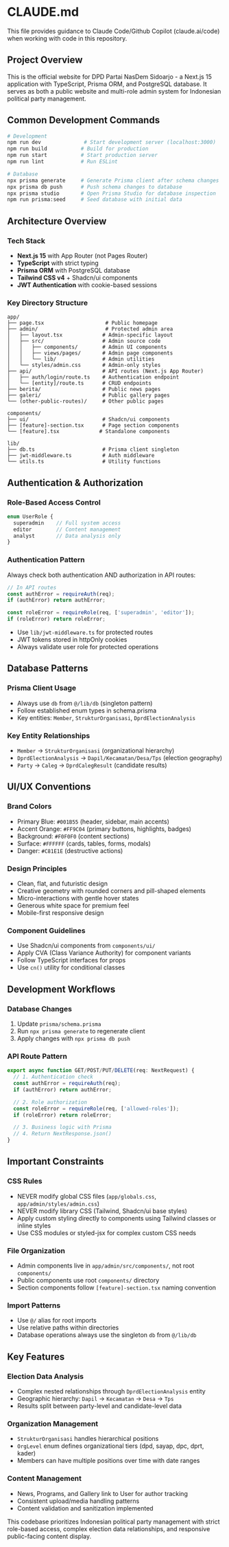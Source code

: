# CLAUDE.md

This file provides guidance to Claude Code/Github Copilot (claude.ai/code) when working with code in this repository.

## Project Overview

This is the official website for DPD Partai NasDem Sidoarjo - a Next.js 15 application with TypeScript, Prisma ORM, and PostgreSQL database. It serves as both a public website and multi-role admin system for Indonesian political party management.

## Common Development Commands

```bash
# Development
npm run dev              # Start development server (localhost:3000)
npm run build           # Build for production
npm run start           # Start production server
npm run lint            # Run ESLint

# Database
npx prisma generate     # Generate Prisma client after schema changes
npx prisma db push      # Push schema changes to database
npx prisma studio       # Open Prisma Studio for database inspection
npm run prisma:seed     # Seed database with initial data
```

## Architecture Overview

### Tech Stack
- **Next.js 15** with App Router (not Pages Router)
- **TypeScript** with strict typing
- **Prisma ORM** with PostgreSQL database
- **Tailwind CSS v4** + Shadcn/ui components
- **JWT Authentication** with cookie-based sessions

### Key Directory Structure
```
app/
├── page.tsx                    # Public homepage
├── admin/                      # Protected admin area
│   ├── layout.tsx             # Admin-specific layout
│   ├── src/                   # Admin source code
│   │   ├── components/        # Admin UI components
│   │   ├── views/pages/       # Admin page components
│   │   └── lib/               # Admin utilities
│   └── styles/admin.css       # Admin-only styles
├── api/                       # API routes (Next.js App Router)
│   ├── auth/login/route.ts    # Authentication endpoint
│   └── [entity]/route.ts      # CRUD endpoints
├── berita/                    # Public news pages
├── galeri/                    # Public gallery pages
└── (other-public-routes)/     # Other public pages

components/
├── ui/                        # Shadcn/ui components
├── [feature]-section.tsx      # Page section components
└── [feature].tsx             # Standalone components

lib/
├── db.ts                      # Prisma client singleton
├── jwt-middleware.ts          # Auth middleware
└── utils.ts                   # Utility functions
```

## Authentication & Authorization

### Role-Based Access Control
```typescript
enum UserRole {
  superadmin    // Full system access
  editor        // Content management
  analyst       // Data analysis only
}
```

### Authentication Pattern
Always check both authentication AND authorization in API routes:

```typescript
// In API routes
const authError = requireAuth(req);
if (authError) return authError;

const roleError = requireRole(req, ['superadmin', 'editor']);
if (roleError) return roleError;
```

- Use `lib/jwt-middleware.ts` for protected routes
- JWT tokens stored in httpOnly cookies
- Always validate user role for protected operations

## Database Patterns

### Prisma Client Usage
- Always use `db` from `@/lib/db` (singleton pattern)
- Follow established enum types in schema.prisma
- Key entities: `Member`, `StrukturOrganisasi`, `DprdElectionAnalysis`

### Key Entity Relationships
- `Member` → `StrukturOrganisasi` (organizational hierarchy)
- `DprdElectionAnalysis` → `Dapil/Kecamatan/Desa/Tps` (election geography)
- `Party` → `Caleg` → `DprdCalegResult` (candidate results)

## UI/UX Conventions

### Brand Colors
- Primary Blue: `#001B55` (header, sidebar, main accents)
- Accent Orange: `#FF9C04` (primary buttons, highlights, badges)
- Background: `#F0F0F0` (content sections)
- Surface: `#FFFFFF` (cards, tables, forms, modals)
- Danger: `#C81E1E` (destructive actions)

### Design Principles
- Clean, flat, and futuristic design
- Creative geometry with rounded corners and pill-shaped elements
- Micro-interactions with gentle hover states
- Generous white space for premium feel
- Mobile-first responsive design

### Component Guidelines
- Use Shadcn/ui components from `components/ui/`
- Apply CVA (Class Variance Authority) for component variants
- Follow TypeScript interfaces for props
- Use `cn()` utility for conditional classes

## Development Workflows

### Database Changes
1. Update `prisma/schema.prisma`
2. Run `npx prisma generate` to regenerate client
3. Apply changes with `npx prisma db push`

### API Route Pattern
```typescript
export async function GET/POST/PUT/DELETE(req: NextRequest) {
  // 1. Authentication check
  const authError = requireAuth(req);
  if (authError) return authError;

  // 2. Role authorization
  const roleError = requireRole(req, ['allowed-roles']);
  if (roleError) return roleError;

  // 3. Business logic with Prisma
  // 4. Return NextResponse.json()
}
```

## Important Constraints

### CSS Rules
- NEVER modify global CSS files (`app/globals.css`, `app/admin/styles/admin.css`)
- NEVER modify library CSS (Tailwind, Shadcn/ui base styles)
- Apply custom styling directly to components using Tailwind classes or inline styles
- Use CSS modules or styled-jsx for complex custom CSS needs

### File Organization
- Admin components live in `app/admin/src/components/`, not root `components/`
- Public components use root `components/` directory
- Section components follow `[feature]-section.tsx` naming convention

### Import Patterns
- Use `@/` alias for root imports
- Use relative paths within directories
- Database operations always use the singleton `db` from `@/lib/db`

## Key Features

### Election Data Analysis
- Complex nested relationships through `DprdElectionAnalysis` entity
- Geographic hierarchy: `Dapil` → `Kecamatan` → `Desa` → `Tps`
- Results split between party-level and candidate-level data

### Organization Management
- `StrukturOrganisasi` handles hierarchical positions
- `OrgLevel` enum defines organizational tiers (dpd, sayap, dpc, dprt, kader)
- Members can have multiple positions over time with date ranges

### Content Management
- News, Programs, and Gallery link to User for author tracking
- Consistent upload/media handling patterns
- Content validation and sanitization implemented

This codebase prioritizes Indonesian political party management with strict role-based access, complex election data relationships, and responsive public-facing content display.